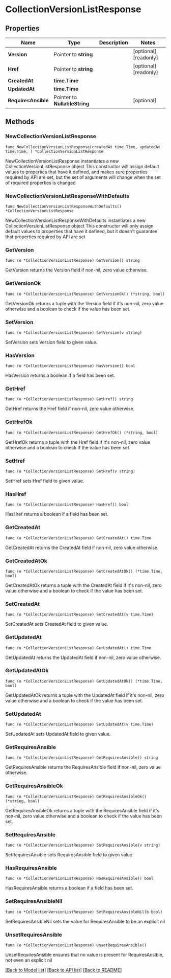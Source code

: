 # CollectionVersionListResponse

## Properties

Name | Type | Description | Notes
------------ | ------------- | ------------- | -------------
**Version** | Pointer to **string** |  | [optional] [readonly] 
**Href** | Pointer to **string** |  | [optional] [readonly] 
**CreatedAt** | **time.Time** |  | 
**UpdatedAt** | **time.Time** |  | 
**RequiresAnsible** | Pointer to **NullableString** |  | [optional] 

## Methods

### NewCollectionVersionListResponse

`func NewCollectionVersionListResponse(createdAt time.Time, updatedAt time.Time, ) *CollectionVersionListResponse`

NewCollectionVersionListResponse instantiates a new CollectionVersionListResponse object
This constructor will assign default values to properties that have it defined,
and makes sure properties required by API are set, but the set of arguments
will change when the set of required properties is changed

### NewCollectionVersionListResponseWithDefaults

`func NewCollectionVersionListResponseWithDefaults() *CollectionVersionListResponse`

NewCollectionVersionListResponseWithDefaults instantiates a new CollectionVersionListResponse object
This constructor will only assign default values to properties that have it defined,
but it doesn't guarantee that properties required by API are set

### GetVersion

`func (o *CollectionVersionListResponse) GetVersion() string`

GetVersion returns the Version field if non-nil, zero value otherwise.

### GetVersionOk

`func (o *CollectionVersionListResponse) GetVersionOk() (*string, bool)`

GetVersionOk returns a tuple with the Version field if it's non-nil, zero value otherwise
and a boolean to check if the value has been set.

### SetVersion

`func (o *CollectionVersionListResponse) SetVersion(v string)`

SetVersion sets Version field to given value.

### HasVersion

`func (o *CollectionVersionListResponse) HasVersion() bool`

HasVersion returns a boolean if a field has been set.

### GetHref

`func (o *CollectionVersionListResponse) GetHref() string`

GetHref returns the Href field if non-nil, zero value otherwise.

### GetHrefOk

`func (o *CollectionVersionListResponse) GetHrefOk() (*string, bool)`

GetHrefOk returns a tuple with the Href field if it's non-nil, zero value otherwise
and a boolean to check if the value has been set.

### SetHref

`func (o *CollectionVersionListResponse) SetHref(v string)`

SetHref sets Href field to given value.

### HasHref

`func (o *CollectionVersionListResponse) HasHref() bool`

HasHref returns a boolean if a field has been set.

### GetCreatedAt

`func (o *CollectionVersionListResponse) GetCreatedAt() time.Time`

GetCreatedAt returns the CreatedAt field if non-nil, zero value otherwise.

### GetCreatedAtOk

`func (o *CollectionVersionListResponse) GetCreatedAtOk() (*time.Time, bool)`

GetCreatedAtOk returns a tuple with the CreatedAt field if it's non-nil, zero value otherwise
and a boolean to check if the value has been set.

### SetCreatedAt

`func (o *CollectionVersionListResponse) SetCreatedAt(v time.Time)`

SetCreatedAt sets CreatedAt field to given value.


### GetUpdatedAt

`func (o *CollectionVersionListResponse) GetUpdatedAt() time.Time`

GetUpdatedAt returns the UpdatedAt field if non-nil, zero value otherwise.

### GetUpdatedAtOk

`func (o *CollectionVersionListResponse) GetUpdatedAtOk() (*time.Time, bool)`

GetUpdatedAtOk returns a tuple with the UpdatedAt field if it's non-nil, zero value otherwise
and a boolean to check if the value has been set.

### SetUpdatedAt

`func (o *CollectionVersionListResponse) SetUpdatedAt(v time.Time)`

SetUpdatedAt sets UpdatedAt field to given value.


### GetRequiresAnsible

`func (o *CollectionVersionListResponse) GetRequiresAnsible() string`

GetRequiresAnsible returns the RequiresAnsible field if non-nil, zero value otherwise.

### GetRequiresAnsibleOk

`func (o *CollectionVersionListResponse) GetRequiresAnsibleOk() (*string, bool)`

GetRequiresAnsibleOk returns a tuple with the RequiresAnsible field if it's non-nil, zero value otherwise
and a boolean to check if the value has been set.

### SetRequiresAnsible

`func (o *CollectionVersionListResponse) SetRequiresAnsible(v string)`

SetRequiresAnsible sets RequiresAnsible field to given value.

### HasRequiresAnsible

`func (o *CollectionVersionListResponse) HasRequiresAnsible() bool`

HasRequiresAnsible returns a boolean if a field has been set.

### SetRequiresAnsibleNil

`func (o *CollectionVersionListResponse) SetRequiresAnsibleNil(b bool)`

 SetRequiresAnsibleNil sets the value for RequiresAnsible to be an explicit nil

### UnsetRequiresAnsible
`func (o *CollectionVersionListResponse) UnsetRequiresAnsible()`

UnsetRequiresAnsible ensures that no value is present for RequiresAnsible, not even an explicit nil

[[Back to Model list]](../README.md#documentation-for-models) [[Back to API list]](../README.md#documentation-for-api-endpoints) [[Back to README]](../README.md)


